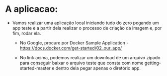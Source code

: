 # A aplicacao:
- Vamos realizar uma aplicação local iniciando tudo do zero pegando um app teste e a partir dela realizar o processo de criação da imagem e, por fim, rodar ela.

    - No Google, procure por Docker Sample Application - https://docs.docker.com/get-started/02_our_app/

    - No link acima, podemos realizar um download de um arquivo zipado para conseguir baixar o arquivo teste que consta com nome getting-started-master e dentro dela pegar apenas o diretório app.